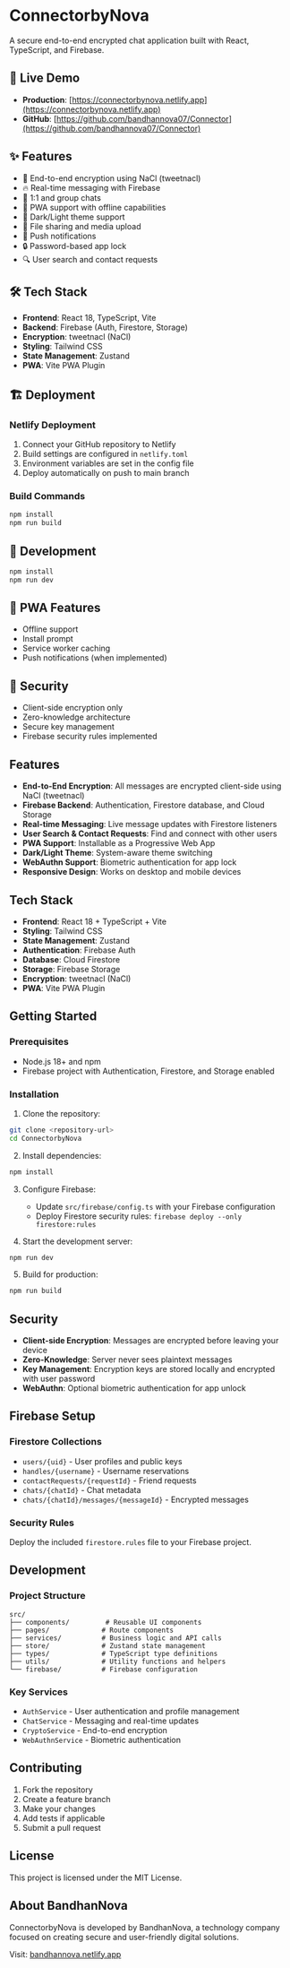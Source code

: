 # ConnectorbyNova

A secure end-to-end encrypted chat application built with React, TypeScript, and Firebase.

## 🚀 Live Demo
- **Production**: [https://connectorbynova.netlify.app](https://connectorbynova.netlify.app)
- **GitHub**: [https://github.com/bandhannova07/Connector](https://github.com/bandhannova07/Connector)

## ✨ Features
- 🔐 End-to-end encryption using NaCl (tweetnacl)
- 🔥 Real-time messaging with Firebase
- 👥 1:1 and group chats
- 📱 PWA support with offline capabilities
- 🎨 Dark/Light theme support
- 📁 File sharing and media upload
- 🔔 Push notifications
- 🔒 Password-based app lock
- 🔍 User search and contact requests

## 🛠️ Tech Stack
- **Frontend**: React 18, TypeScript, Vite
- **Backend**: Firebase (Auth, Firestore, Storage)
- **Encryption**: tweetnacl (NaCl)
- **Styling**: Tailwind CSS
- **State Management**: Zustand
- **PWA**: Vite PWA Plugin

## 🏗️ Deployment

### Netlify Deployment
1. Connect your GitHub repository to Netlify
2. Build settings are configured in `netlify.toml`
3. Environment variables are set in the config file
4. Deploy automatically on push to main branch

### Build Commands
```bash
npm install
npm run build
```

## 🔧 Development
```bash
npm install
npm run dev
```

## 📱 PWA Features
- Offline support
- Install prompt
- Service worker caching
- Push notifications (when implemented)

## 🔐 Security
- Client-side encryption only
- Zero-knowledge architecture
- Secure key management
- Firebase security rules implemented

## Features

- **End-to-End Encryption**: All messages are encrypted client-side using NaCl (tweetnacl)
- **Firebase Backend**: Authentication, Firestore database, and Cloud Storage
- **Real-time Messaging**: Live message updates with Firestore listeners
- **User Search & Contact Requests**: Find and connect with other users
- **PWA Support**: Installable as a Progressive Web App
- **Dark/Light Theme**: System-aware theme switching
- **WebAuthn Support**: Biometric authentication for app lock
- **Responsive Design**: Works on desktop and mobile devices

## Tech Stack

- **Frontend**: React 18 + TypeScript + Vite
- **Styling**: Tailwind CSS
- **State Management**: Zustand
- **Authentication**: Firebase Auth
- **Database**: Cloud Firestore
- **Storage**: Firebase Storage
- **Encryption**: tweetnacl (NaCl)
- **PWA**: Vite PWA Plugin

## Getting Started

### Prerequisites

- Node.js 18+ and npm
- Firebase project with Authentication, Firestore, and Storage enabled

### Installation

1. Clone the repository:
```bash
git clone <repository-url>
cd ConnectorbyNova
```

2. Install dependencies:
```bash
npm install
```

3. Configure Firebase:
   - Update `src/firebase/config.ts` with your Firebase configuration
   - Deploy Firestore security rules: `firebase deploy --only firestore:rules`

4. Start the development server:
```bash
npm run dev
```

5. Build for production:
```bash
npm run build
```

## Security

- **Client-side Encryption**: Messages are encrypted before leaving your device
- **Zero-Knowledge**: Server never sees plaintext messages
- **Key Management**: Encryption keys are stored locally and encrypted with user password
- **WebAuthn**: Optional biometric authentication for app unlock

## Firebase Setup

### Firestore Collections

- `users/{uid}` - User profiles and public keys
- `handles/{username}` - Username reservations
- `contactRequests/{requestId}` - Friend requests
- `chats/{chatId}` - Chat metadata
- `chats/{chatId}/messages/{messageId}` - Encrypted messages

### Security Rules

Deploy the included `firestore.rules` file to your Firebase project.

## Development

### Project Structure

```
src/
├── components/         # Reusable UI components
├── pages/             # Route components
├── services/          # Business logic and API calls
├── store/             # Zustand state management
├── types/             # TypeScript type definitions
├── utils/             # Utility functions and helpers
└── firebase/          # Firebase configuration
```

### Key Services

- `AuthService` - User authentication and profile management
- `ChatService` - Messaging and real-time updates
- `CryptoService` - End-to-end encryption
- `WebAuthnService` - Biometric authentication

## Contributing

1. Fork the repository
2. Create a feature branch
3. Make your changes
4. Add tests if applicable
5. Submit a pull request

## License

This project is licensed under the MIT License.

## About BandhanNova

ConnectorbyNova is developed by BandhanNova, a technology company focused on creating secure and user-friendly digital solutions.

Visit: [bandhannova.netlify.app](https://bandhannova.netlify.app)
